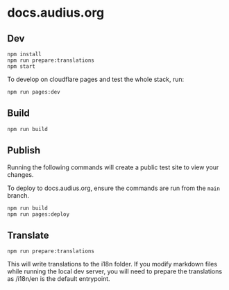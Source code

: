 # docs.audius.org

## Dev

```
npm install
npm run prepare:translations
npm start
```

To develop on cloudflare pages and test the whole stack, run:

```
npm run pages:dev
```

## Build

```
npm run build
```

## Publish

Running the following commands will create a public test site to view your changes.

To deploy to docs.audius.org, ensure the commands are run from the `main` branch.

```
npm run build
npm run pages:deploy
```

## Translate

```
npm run prepare:translations
```

This will write translations to the i18n folder.
If you modify markdown files while running the local dev server, you will need to prepare the translations as /i18n/en is the default entrypoint.
